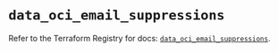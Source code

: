# `data_oci_email_suppressions`

Refer to the Terraform Registry for docs: [`data_oci_email_suppressions`](https://registry.terraform.io/providers/oracle/oci/6.18.0/docs/data-sources/email_suppressions).
